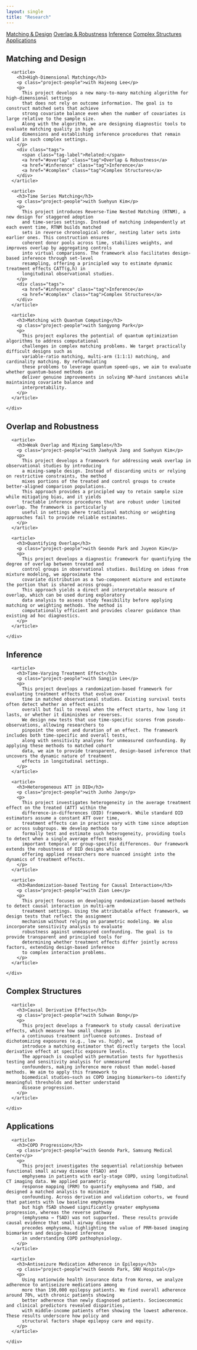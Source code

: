 ```yaml
---
layout: single
title: "Research"
---
```


<!-- Top navigation -->
<nav class="research-topnav">
  <a href="#matching">Matching & Design</a>
  <a href="#overlap">Overlap & Robustness</a>
  <a href="#inference">Inference</a>
  <a href="#complex">Complex Structures</a>
  <a href="#applications">Applications</a>
</nav>

<div class="research-page">

  <!-- Matching -->
  <section id="matching" class="research-section">
    <h2 class="topic-title">Matching and Design</h2>
    <div class="topic-projects">

      <article>
        <h3>High-Dimensional Matching</h3>
        <p class="project-people">with Hajeong Lee</p>
        <p>
          This project develops a new many-to-many matching algorithm for high-dimensional settings
          that does not rely on outcome information. The goal is to construct matched sets that achieve
          strong covariate balance even when the number of covariates is large relative to the sample size.
          Along with the algorithm, we are designing diagnostic tools to evaluate matching quality in high
          dimensions and establishing inference procedures that remain valid in such complex settings.
        </p>
        <div class="tags">
          <span class="tag-label">Related:</span>
          <a href="#overlap" class="tag">Overlap & Robustness</a>
          <a href="#inference" class="tag">Inference</a>
          <a href="#complex" class="tag">Complex Structures</a>
        </div>
      </article>

      <article>
        <h3>Time Series Matching</h3>
        <p class="project-people">with Suehyun Kim</p>
        <p>
          This project introduces Reverse-Time Nested Matching (RTNM), a new design for staggered adoption
          and time-series settings. Instead of matching independently at each event time, RTNM builds matched
          sets in reverse chronological order, nesting later sets into earlier ones. This construction ensures
          coherent donor pools across time, stabilizes weights, and improves overlap by aggregating controls
          into virtual comparisons. The framework also facilitates design-based inference through set-level
          resampling, offering a principled way to estimate dynamic treatment effects CATT(g,h) in
          longitudinal observational studies.
        </p>
        <div class="tags">
          <a href="#inference" class="tag">Inference</a>
          <a href="#complex" class="tag">Complex Structures</a>
        </div>
      </article>

      <article>
        <h3>Matching with Quantum Computing</h3>
        <p class="project-people">with Sangyong Park</p>
        <p>
          This project explores the potential of quantum optimization algorithms to address computational
          challenges in complex matching problems. We target practically difficult designs such as
          variable-ratio matching, multi-arm (1:1:1) matching, and cardinality matching. By reformulating
          these problems to leverage quantum speed-ups, we aim to evaluate whether quantum-based methods can
          deliver genuine improvements in solving NP-hard instances while maintaining covariate balance and
          interpretability.
        </p>
      </article>

    </div>
  </section>

  <!-- Overlap -->
  <section id="overlap" class="research-section">
    <h2 class="topic-title">Overlap and Robustness</h2>
    <div class="topic-projects">

      <article>
        <h3>Weak Overlap and Mixing Samples</h3>
        <p class="project-people">with Jaehyuk Jang and Suehyun Kim</p>
        <p>
          This project develops a framework for addressing weak overlap in observational studies by introducing
          a mixing-sample design. Instead of discarding units or relying on restrictive constraints, the method
          mixes portions of the treated and control groups to create better-aligned comparison populations.
          This approach provides a principled way to retain sample size while mitigating bias, and it yields
          tractable inference procedures that are robust under limited overlap. The framework is particularly
          useful in settings where traditional matching or weighting approaches fail to provide reliable estimates.
        </p>
      </article>

      <article>
        <h3>Quantifying Overlap</h3>
        <p class="project-people">with Geondo Park and Juyeon Kim</p>
        <p>
          This project develops a diagnostic framework for quantifying the degree of overlap between treated and
          control groups in observational studies. Building on ideas from mixture modeling, we approximate the
          covariate distribution as a two-component mixture and estimate the portion that is shared across groups.
          This approach yields a direct and interpretable measure of overlap, which can be used during exploratory
          data analysis to assess study feasibility before applying matching or weighting methods. The method is
          computationally efficient and provides clearer guidance than existing ad hoc diagnostics.
        </p>
      </article>

    </div>
  </section>

  <!-- Inference -->
  <section id="inference" class="research-section">
    <h2 class="topic-title">Inference</h2>
    <div class="topic-projects">

      <article>
        <h3>Time-Varying Treatment Effect</h3>
        <p class="project-people">with Sangjin Lee</p>
        <p>
          This project develops a randomization-based framework for evaluating treatment effects that evolve over
          time in matched observational studies. Existing survival tests often detect whether an effect exists
          overall but fail to reveal when the effect starts, how long it lasts, or whether it diminishes or reverses.
          We design new tests that use time-specific scores from pseudo-observations, allowing researchers to
          pinpoint the onset and duration of an effect. The framework includes both time-specific and overall tests,
          along with sensitivity analyses for unmeasured confounding. By applying these methods to matched cohort
          data, we aim to provide transparent, design-based inference that uncovers the dynamic nature of treatment
          effects in longitudinal settings.
        </p>
      </article>

      <article>
        <h3>Heterogeneous ATT in DID</h3>
        <p class="project-people">with Junho Jang</p>
        <p>
          This project investigates heterogeneity in the average treatment effect on the treated (ATT) within the
          difference-in-differences (DID) framework. While standard DID estimators assume a constant ATT over time,
          treatment effects can in practice vary with time since adoption or across subgroups. We develop methods to
          formally test and estimate such heterogeneity, providing tools to detect when a single average effect masks
          important temporal or group-specific differences. Our framework extends the robustness of DID designs while
          offering applied researchers more nuanced insight into the dynamics of treatment effects.
        </p>
      </article>

      <article>
        <h3>Randomization-based Testing for Causal Interaction</h3>
        <p class="project-people">with Zion Lee</p>
        <p>
          This project focuses on developing randomization-based methods to detect causal interaction in multi-arm
          treatment settings. Using the attributable effect framework, we design tests that reflect the assignment
          mechanism without relying on parametric modeling. We also incorporate sensitivity analysis to evaluate
          robustness against unmeasured confounding. The goal is to provide transparent and principled tools for
          determining whether treatment effects differ jointly across factors, extending design-based inference
          to complex interaction problems.
        </p>
      </article>

    </div>
  </section>

  <!-- Complex -->
  <section id="complex" class="research-section">
    <h2 class="topic-title">Complex Structures</h2>
    <div class="topic-projects">

      <article>
        <h3>Causal Derivative Effects</h3>
        <p class="project-people">with Suhwan Bong</p>
        <p>
          This project develops a framework to study causal derivative effects, which measure how small changes in
          a continuous treatment influence outcomes. Instead of dichotomizing exposures (e.g., low vs. high), we
          introduce a matching estimator that directly targets the local derivative effect at specific exposure levels.
          The approach is coupled with permutation tests for hypothesis testing and sensitivity analysis for unmeasured
          confounders, making inference more robust than model-based methods. We aim to apply this framework to
          biomedical studies—such as COPD imaging biomarkers—to identify meaningful thresholds and better understand
          disease progression.
        </p>
      </article>

    </div>
  </section>

  <!-- Applications -->
  <section id="applications" class="research-section">
    <h2 class="topic-title">Applications</h2>
    <div class="topic-projects">

      <article>
        <h3>COPD Progression</h3>
        <p class="project-people">with Geondo Park, Samsung Medical Center</p>
        <p>
          This project investigates the sequential relationship between functional small airway disease (fSAD) and
          emphysema in patients with early-stage COPD, using longitudinal CT imaging data. We applied parametric
          response mapping (PRM) to quantify emphysema and fSAD, and designed a matched analysis to minimize
          confounding. Across derivation and validation cohorts, we found that patients with low baseline emphysema
          but high fSAD showed significantly greater emphysema progression, whereas the reverse pathway
          (emphysema → fSAD) was not supported. These results provide causal evidence that small airway disease
          precedes emphysema, highlighting the value of PRM-based imaging biomarkers and design-based inference
          in understanding COPD pathophysiology.
        </p>
      </article>

      <article>
        <h3>Antiseizure Medication Adherence in Epilepsy</h3>
        <p class="project-people">with Geondo Park, SNU Hospital</p>
        <p>
          Using nationwide health insurance data from Korea, we analyze adherence to antiseizure medications among
          more than 190,000 epilepsy patients. We find overall adherence around 70%, with chronic patients showing
          better adherence than newly diagnosed patients. Socioeconomic and clinical predictors revealed disparities,
          with middle-income patients often showing the lowest adherence. These results underscore how policy and
          structural factors shape epilepsy care and equity.
        </p>
      </article>

    </div>
  </section>

</div>
